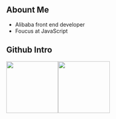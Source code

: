 ## Abount Me

- Alibaba front end developer
- Foucus at JavaScript

## Github Intro

<img align="" height="137px" src="https://github-readme-stats.vercel.app/api?username=GuoLizhi&hide_title=true&hide_border=true&show_icons=true&include_all_commits=true&line_height=21&bg_color=0,EC6C6C,FFD479,FFFC79,73FA79&theme=graywhite&locale=cn" /><img align="" height="137px" src="https://github-readme-stats.vercel.app/api/top-langs/?username=GuoLizhi&hide_title=true&hide_border=true&layout=compact&bg_color=0,73FA79,73FDFF,D783FF&theme=graywhite&locale=cn" />

